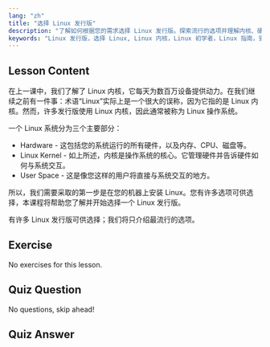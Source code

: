 ```yaml
---
lang: "zh"
title: "选择 Linux 发行版"
description: "了解如何根据您的需求选择 Linux 发行版。探索流行的选项并理解内核、硬件和用户空间。开始您的 Linux 之旅！"
keywords: "Linux 发行版，选择 Linux, Linux 内核，Linux 初学者，Linux 指南，安装 Linux, Linux 教程"
---
```


## Lesson Content

在上一课中，我们了解了 Linux 内核，它每天为数百万设备提供动力。在我们继续之前有一件事：术语“Linux”实际上是一个很大的误称，因为它指的是 Linux 内核。然而，许多发行版使用 Linux 内核，因此通常被称为 Linux 操作系统。

一个 Linux 系统分为三个主要部分：

- Hardware - 这包括您的系统运行的所有硬件，以及内存、CPU、磁盘等。
- Linux Kernel - 如上所述，内核是操作系统的核心。它管理硬件并告诉硬件如何与系统交互。
- User Space - 这是像您这样的用户将直接与系统交互的地方。

所以，我们需要采取的第一步是在您的机器上安装 Linux。您有许多选项可供选择，本课程将帮助您了解并开始选择一个 Linux 发行版。

有许多 Linux 发行版可供选择；我们将只介绍最流行的选项。

## Exercise

No exercises for this lesson.

## Quiz Question

No questions, skip ahead!

## Quiz Answer
